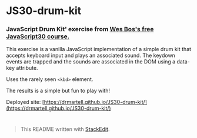 
#  JS30-drum-kit

### JavaScript Drum Kit' exercise from [Wes Bos's free JavaScript30 course.](https://javascript30.com/)

This exercise is a vanilla JavaScript implementation of a simple drum kit that accepts keyboard input and plays an associated sound.  The keydown events are trapped and the sounds are associated in the DOM using a data-key attribute.

Uses the rarely seen `<kbd>` element.

The results is a simple but fun to play with!

Deployed site: [https://drmartell.github.io/JS30-drum-kit/](https://drmartell.github.io/JS30-drum-kit/)
#
> This README written with [StackEdit](https://stackedit.io/).
